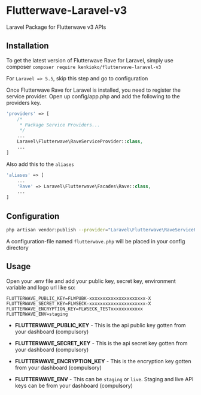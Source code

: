 # Flutterwave-Laravel-v3
Laravel Package for Flutterwave v3 APIs

## Installation
To get the latest version of Flutterwave Rave for Laravel, simply use composer
`composer require kenkioko/flutterwave-laravel-v3`

For `Laravel => 5.5`, skip this step and go to configuration

Once Flutterwave Rave for Laravel is installed, you need to register the service provider. Open up config/app.php and add the following to the providers key.

``` PHP
'providers' => [
    /*
     * Package Service Providers...
     */
    ...
    Laravel\Flutterwave\RaveServiceProvider::class,
    ...
]
```

Also add this to the `aliases`
``` PHP
'aliases' => [
    ...
    'Rave' => Laravel\Flutterwave\Facades\Rave::class,
    ...
]
```

## Configuration
``` bash
php artisan vendor:publish --provider="Laravel\Flutterwave\RaveServiceProvider"
```
A configuration-file named `flutterwave.php` will be placed in your config directory

## Usage
Open your .env file and add your public key, secret key, environment variable and logo url like so:

```
FLUTTERWAVE_PUBLIC_KEY=FLWPUBK-xxxxxxxxxxxxxxxxxxxxx-X
FLUTTERWAVE_SECRET_KEY=FLWSECK-xxxxxxxxxxxxxxxxxxxxx-X
FLUTTERWAVE_ENCRYPTION_KEY=FLWSECK_TESTxxxxxxxxxxxx
FLUTTERWAVE_ENV=staging
```

- **FLUTTERWAVE_PUBLIC_KEY** - This is the api public key gotten from your dashboard (compulsory)

- **FLUTTERWAVE_SECRET_KEY** - This is the api secret key gotten from your dashboard (compulsory)

- **FLUTTERWAVE_ENCRYPTION_KEY** - This is the encryption key gotten from your dashboard (compulsory)

- **FLUTTERWAVE_ENV** - This can be `staging` or `live`. Staging and live API keys can be from your dashboard (compulsory)
